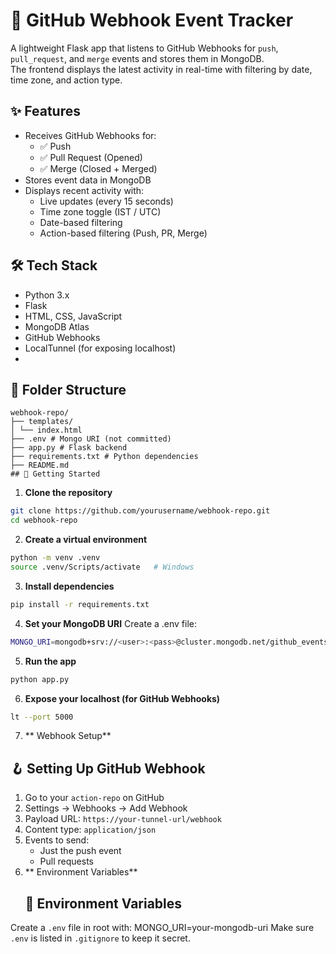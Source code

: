 # 📡 GitHub Webhook Event Tracker

A lightweight Flask app that listens to GitHub Webhooks for `push`, `pull_request`, and `merge` events and stores them in MongoDB.  
The frontend displays the latest activity in real-time with filtering by date, time zone, and action type.
## ✨ Features

- Receives GitHub Webhooks for:
  - ✅ Push
  - ✅ Pull Request (Opened)
  - ✅ Merge (Closed + Merged)
- Stores event data in MongoDB
- Displays recent activity with:
  - Live updates (every 15 seconds)
  - Time zone toggle (IST / UTC)
  - Date-based filtering
  - Action-based filtering (Push, PR, Merge)
## 🛠 Tech Stack
- Python 3.x
- Flask
- HTML, CSS, JavaScript
- MongoDB Atlas
- GitHub Webhooks
- LocalTunnel (for exposing localhost)
- 

## 📁 Folder Structure
```
webhook-repo/
├── templates/
│ └── index.html
├── .env # Mongo URI (not committed)
├── app.py # Flask backend
├── requirements.txt # Python dependencies
├── README.md
## 🚀 Getting Started
```
1. **Clone the repository**
```bash
git clone https://github.com/yourusername/webhook-repo.git
cd webhook-repo

```
2. **Create a virtual environment**
```bash
python -m venv .venv
source .venv/Scripts/activate   # Windows
```
3. **Install dependencies**
```bash
pip install -r requirements.txt
```
4. **Set your MongoDB URI**
   Create a .env file:
```bash
MONGO_URI=mongodb+srv://<user>:<pass>@cluster.mongodb.net/github_events
```
5. **Run the app**
```bash
python app.py
```
6. **Expose your localhost (for GitHub Webhooks)**
```bash
lt --port 5000
```
7. ** Webhook Setup**
## 🪝 Setting Up GitHub Webhook

1. Go to your `action-repo` on GitHub
2. Settings → Webhooks → Add Webhook
3. Payload URL: `https://your-tunnel-url/webhook`
4. Content type: `application/json`
5. Events to send:
   - Just the push event
   - Pull requests
8. ** Environment Variables**
   ## 🔐 Environment Variables

Create a `.env` file in root with:
MONGO_URI=your-mongodb-uri
Make sure `.env` is listed in `.gitignore` to keep it secret.


